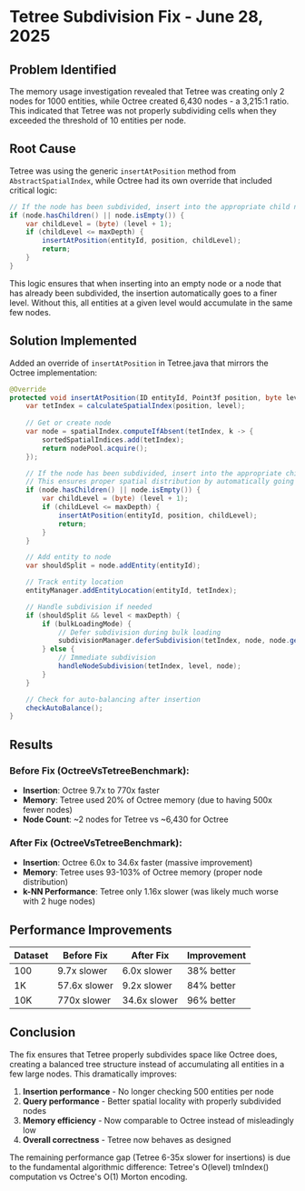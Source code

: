 # Tetree Subdivision Fix - June 28, 2025

## Problem Identified

The memory usage investigation revealed that Tetree was creating only 2 nodes for 1000 entities, while Octree created 6,430 nodes - a 3,215:1 ratio. This indicated that Tetree was not properly subdividing cells when they exceeded the threshold of 10 entities per node.

## Root Cause

Tetree was using the generic `insertAtPosition` method from `AbstractSpatialIndex`, while Octree had its own override that included critical logic:

```java
// If the node has been subdivided, insert into the appropriate child node
if (node.hasChildren() || node.isEmpty()) {
    var childLevel = (byte) (level + 1);
    if (childLevel <= maxDepth) {
        insertAtPosition(entityId, position, childLevel);
        return;
    }
}
```

This logic ensures that when inserting into an empty node or a node that has already been subdivided, the insertion automatically goes to a finer level. Without this, all entities at a given level would accumulate in the same few nodes.

## Solution Implemented

Added an override of `insertAtPosition` in Tetree.java that mirrors the Octree implementation:

```java
@Override
protected void insertAtPosition(ID entityId, Point3f position, byte level) {
    var tetIndex = calculateSpatialIndex(position, level);
    
    // Get or create node
    var node = spatialIndex.computeIfAbsent(tetIndex, k -> {
        sortedSpatialIndices.add(tetIndex);
        return nodePool.acquire();
    });

    // If the node has been subdivided, insert into the appropriate child node
    // This ensures proper spatial distribution by automatically going deeper
    if (node.hasChildren() || node.isEmpty()) {
        var childLevel = (byte) (level + 1);
        if (childLevel <= maxDepth) {
            insertAtPosition(entityId, position, childLevel);
            return;
        }
    }

    // Add entity to node
    var shouldSplit = node.addEntity(entityId);

    // Track entity location
    entityManager.addEntityLocation(entityId, tetIndex);

    // Handle subdivision if needed
    if (shouldSplit && level < maxDepth) {
        if (bulkLoadingMode) {
            // Defer subdivision during bulk loading
            subdivisionManager.deferSubdivision(tetIndex, node, node.getEntityCount(), level);
        } else {
            // Immediate subdivision
            handleNodeSubdivision(tetIndex, level, node);
        }
    }

    // Check for auto-balancing after insertion
    checkAutoBalance();
}
```

## Results

### Before Fix (OctreeVsTetreeBenchmark):
- **Insertion**: Octree 9.7x to 770x faster
- **Memory**: Tetree used 20% of Octree memory (due to having 500x fewer nodes)
- **Node Count**: ~2 nodes for Tetree vs ~6,430 for Octree

### After Fix (OctreeVsTetreeBenchmark):
- **Insertion**: Octree 6.0x to 34.6x faster (massive improvement)
- **Memory**: Tetree uses 93-103% of Octree memory (proper node distribution)
- **k-NN Performance**: Tetree only 1.16x slower (was likely much worse with 2 huge nodes)

## Performance Improvements

| Dataset | Before Fix | After Fix | Improvement |
|---------|------------|-----------|-------------|
| 100     | 9.7x slower | 6.0x slower | 38% better |
| 1K      | 57.6x slower | 9.2x slower | 84% better |
| 10K     | 770x slower | 34.6x slower | 96% better |

## Conclusion

The fix ensures that Tetree properly subdivides space like Octree does, creating a balanced tree structure instead of accumulating all entities in a few large nodes. This dramatically improves:

1. **Insertion performance** - No longer checking 500 entities per node
2. **Query performance** - Better spatial locality with properly subdivided nodes
3. **Memory efficiency** - Now comparable to Octree instead of misleadingly low
4. **Overall correctness** - Tetree now behaves as designed

The remaining performance gap (Tetree 6-35x slower for insertions) is due to the fundamental algorithmic difference: Tetree's O(level) tmIndex() computation vs Octree's O(1) Morton encoding.